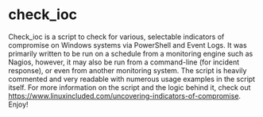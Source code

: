 # check_ioc
Check_ioc is a script to check for various, selectable indicators of compromise on Windows systems via PowerShell and Event Logs. It was primarily written to be run on a schedule from a monitoring engine such as Nagios, however, it may also be run from a command-line (for incident response), or even from another monitoring system. The script is heavily commented and very readable with numerous usage examples in the script itself. For more information on the script and the logic behind it, check out https://www.linuxincluded.com/uncovering-indicators-of-compromise. Enjoy!

